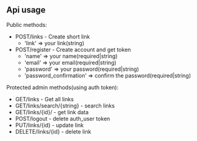 ## Api usage

Public methods:

- POST/links - Create short link
    - 'link' => your link(string)
- POST/register - Create account and get token
    - 'name' => your name(required|string)
    - 'email' => your email(required|string)
    - 'password' => your password(required|string)
    - 'password_confirmation' => confirm the password(required|string)

Protected admin methods(using auth token):
- GET/links - Get all links
- GET/links/search/{string} - search links
- GET/links/{id}/ - get link data
- POST/logout - delete auth_user token
- PUT/links/{id} - update link
- DELETE/links/{id} - delete link




